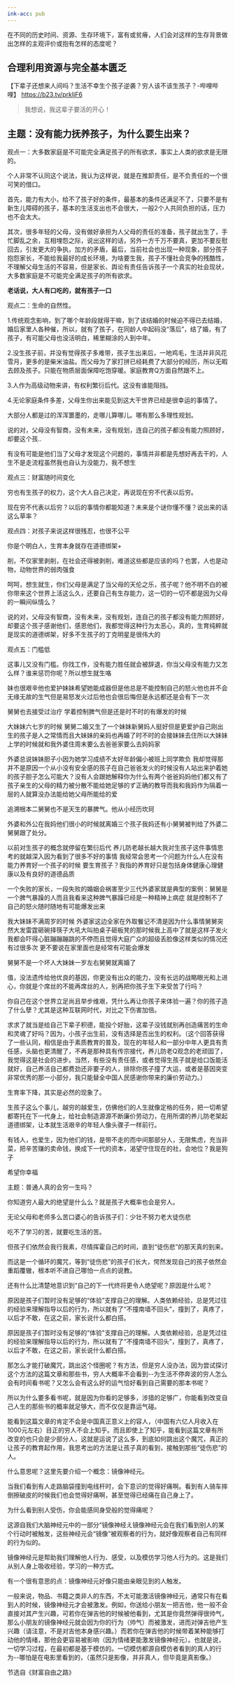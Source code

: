 ```yaml
---
ink-acc: pub
---
```


在不同的历史时间、资源、生存环境下，富有或贫瘠，人们会对这样的生存背景做出怎样的主观评价或抱有怎样的态度呢？


## 合理利用资源与完全基本匮乏

【下辈子还想来人间吗？生活不幸生个孩子逆袭？穷人该不该生孩子？-哔哩哔哩】 <https://b23.tv/prkIjF6>

> 我想说，我这辈子要活的开心！

## 主题：没有能力抚养孩子，为什么要生出来？

观点一：大多数家庭是不可能完全满足孩子的所有欲求，事实上人类的欲求是无限的。

个人非常不认同这个说法，我认为这样说，就是在推卸责任，是不负责任的一个很可笑的借口。

首先，能力有大小，给不了孩子好的条件，最基本的条件还满足不了，只要不是有新生儿障碍的孩子，基本的生活支出也不会很大，一般2个人共同负担的话，压力也不会太大。

其次，很多年轻的父母，没有做好承担为人父母的责任的准备，孩子就出生了，手忙脚乱之余，互相埋怨之际，说出这样的话，另外一方千万不要真，更加不要反慰回去，引发更大的争执，加方的矛盾，最后，当前社会也出现一种现象，部分孩子抱怨家长，不能给我最好的成长环境，为啥要生我，孩子不懂社会竞争的残酷性，不理解父母生活的不容易，但是家长、舆论有责任告诉孩子一个真实的社会现状，大多数家庭是不可能完全满足孩子的所有欲求。

**老话说，大人有口吃的，就有孩子一口**

观点二：生命的自然性。

1.传统观念影响，到了哪个年龄段就得干嘛，到了该结婚的时候迫不得已去结婚，婚后家里人各种催，所以，就有了孩子，在同龄人中起码没“落后”，结了婚，有了孩子，有可能父母也没活明白，稀里糊涂的人到中年。

2.没生孩子前，并没有觉得孩子多难带，孩子生出来后，一地鸡毛，生活并非风花雪月，更多的是柴米油盐。而父母为了家打拼已经耗费了大部分的经历，所以无暇去顾及孩子。只能在物质层面保障吃饱穿暖。家庭教育Q方面自然跟不上。

3.人作为高级动物来讲，有权利繁衍后代。这没有谁能阻挡。

4.无论家庭条件多差，父母生你出来能见到这大干世界已经是很幸运的事情了。

大部分人都是过的浑浑噩墨的，走哪儿算哪儿。哪有那么多理性规划。

说的对，父母没有智商，没有未来，没有规划，连自己的孩子都没有能力照顾好，却要这个孩..

有没有可能是他们当了父母才发现这个问题的，事情并非都是先想好再去干的，人生不是走流程虽然我也自认为没能力，我不想生

观点三：财富随时间变化

穷也有生孩子的权力，这个大人自己决定，再说现在穷不代表以后穷。

现在穷不代表以后穷？以后的事情你都能知道？未来是个谜你懂不懂？说出来的话这么草率？

观点四：对孩子来说这样很残忍，也很不公平

你是个明白人，生育本身就存在道德绑架+

削，不仅家里剥削，在社会还得被剥削，难道这些都是应该的吗？也罢，人也是动物，动物世界的弱肉强食

呵呵，想生就生，你们父母是满足了当父母的天伦之乐，孩子呢？他不明不白的被你带来这个世界上活这么久，还要自己有生存能力，这一切的一切不都是因为父母的一瞬间纵情么？

说的对，父母没有智商，没有未来，没有规划，连自己的孩子都没有能力照顾好，却要这个孩子感谢他们，感恩他们，我都觉得这种行为太恶心，真的，生育纯粹就是现实的道德绑架，好多不生孩子的丁克明星是很伟大的

观点五：门槛低

这事儿又没有门槛。你找工作，没有能力胜任就会被辞退，你当父母没有能力又怎么样？谁来惩罚你呢？所以想生就生咯

妹也很艰辛他也爱护妹妹希望她能成器但是他总是不能控制自己的怒火他也并不会无缘无故的生气但是易怒发火过后他也会很后悔但是永远都还是会有下一次

舅舅也去接受过治疗 学着控制脾气但是还是时不时的有爆发的时候

大妹妹六七岁的时候 舅舅二婚又生了一个妹妹新舅妈人挺好但是更爱护自己刚出生的孩子是人之常情而且大妹妹的亲妈也再婚了时不时的会接妹妹去住所以大妹妹上学的时候就和我外婆住周末要么去爸爸家要么去妈妈家

外婆总说妹妹胆子小因为她学习成绩不太好年龄偏小被班上同学欺负 我却觉得那并不是原因一个从小没有安全感的孩子在自己爸爸发火的时候没有人站出来护着她的孩子胆子怎么可能大？没有人会跟她解释你为什么有两个爸爸妈妈他们都又有了孩子亲生的父母的精力被分散不能给她足够的ず正确的教导而我和我妈作为隔着一层的人就算没办法能给她父母所能给的爱

追溯根本二舅舅也不是天生的暴脾气。他从小经历坎珂

外婆和外公在我妈他们很小的时候就离婚三个孩子我妈还有小舅舅被判给了外婆二舅舅跟了处分。

以前对生孩子的概念就停留在繁衍后代 养儿防老越长越大我对生孩子这件事情思考的就越深入因为看到了很多不好的事情 我经常会思考一个问题为什么人在没有能力养育好一个孩子的时候 要生育孩子？我指的养育好只是包括身体健康心理健康以及有良好的道德品质

一个失败的家长，一段失败的婚姻会祸害至少三代外婆家就是典型的案例：舅舅是一个脾气暴躁的人而且我看来这种脾气暴躁已经是一种精神上病症 就是控制不了自己的怒火随时随地有可能爆发出来

我大妹妹不满周岁的时候 外婆家这边全家在外取餐记不清是因为什么事情舅舅突然大发雷霆砸碗择筷子大吼大叫拍桌子砸板凳的那时候我上高中了就是这样子发火我都会吓得心脏蹦蹦蹦跳的不停而且觉得大庭广众的超级丢脸像这样类似的情况还有过很多次 更不要说在家里面也是经常有可能会爆发

舅舅不是一个坏人大妹妹一岁左右舅舅就离婚了

值，没法遗传给他优良的基因，你更没有出众的能力，没有长远的战略眼光和上进心，你就是个席丝的不能再席丝的人，别再把你孩子生下来受苦了行吗？

你自己在这个世界立足尚且举步维艰，凭什么再让你孩子来体验一遍？你的孩子造了什么孽？尤其是这种互联网时代，对比之下伤害加倍。

求求了就当是给自己下辈子积德，能投个好胎，这辈子没钱就别再创造痛苦的生命和灵魂了好吗？因为，小孩子出生前，没有选择是否出生的权利。（这个回答获得了一些认同，相信是由于素质教育的普及，现在的年轻人和一部分中年人更具有责任感，头脑也更清醒了，不再是那种具有传宗接代，养儿防老Q观念的老顽固了，我觉得这是社会的进步。当然，有些没有责任感，或者觉得生孩子就是给口饭能活就好，自己养活自己都费劲还非要子的人，排除你孩子撞了大运，或者是基因突变非常优秀的那一小部分，我只能替全中国人民感谢你带来的廉价劳动力。）

生育率下降，其实是必然的现象了。

生孩子这么个事儿，越穷的越爱生，仿佛他们的人生就像定格的任务，把一切希望都寄托在下一代身上，给社会制造源源不断廉价劳动力，在用所谓的养儿防老架起道德绑架，让本就生活艰辛的年轻人像头骤子一样前行。

有钱人，也爱生，因为他们的钱，是带不走的而中间那部分人，无限焦虑，充当非菜，把辛苦赚的卖命钱，换成下一代的资本，渴望守住现在的社，会地位？我是狗子

希望你幸福

主题：普通人真的会穷一生吗？

你知道穷人最大的绝望是什么么？就是孩子大概率也会是穷人。

无论父母和老师多么苦口婆心的告诉孩子们：少壮不努力老大徒伤悲

吃不了学习的苦，就要吃生活的苦。

但孩子们依然会我行我素，尽情挥霍自己的时间，直到“徒伤悲”的那天真的到来。

而这是一个循环的魔咒，等到“徒伤悲”的孩子们长大，愕然发现自己的孩子依然会重蹈覆辙，根本听不进自己哪怕一点点的说教。

还有什么比清楚地意识到“自己的下一代终将更令人绝望呢？原因是什么呢？

原因是孩子们暂时没有足够的“体验”支撑自己的理解。人类依赖经验，总是凭过往的经验来理解指导以后的行为，所以就有了“不撞南墙不回头”，撞到了，真疼了，以后才不敢，在这之前，家长说什么都白搭。

原因是孩子们暂时没有足够的“体验"支撑自己的理解。人类依赖经验，总是凭过往的经验来理解指导以后的行为，所以就有了“不撞南墙不回头”，撞到了，真疼了，以后才不敢，在这之前，家长说什么都白搭。

那怎么才能打破魔咒，跳出这个怪圈呢？有方法，但是穷人没办法，因为尝试探讨这个方法的这篇文章和那些书，穷人大概率不会看到--为生活不停奔波的穷人怎么会有时间看书呢？又怎么会有这么好的运气恰好看到自己需要的那本书呢？

所以为什么要多看书呢，就是因为你看的足够多，涉猎的足够广，你能看到改变自己人生的那些书的概率就足够大，而不仅仅是靠运气碰。

能看到这篇文章的肯定不会是中国真正意义上的容人，（中国有六亿人月收入在1000元左右）目正的穷人不会上知乎。而且即使上了知乎，能看到这篇文章有所改变的也只会是少部分人，这就是运说了这么多，到底如何跳出这个魔咒，真正的让孩子的教育起作用，我思考出的方法是让孩子真的看到，接触到那些“徒伤悲”的人。

什么意思呢？这里先要介绍一个概念：镜像神经元。

当我们看到有人走路脑袋撞到电线杆时，会下意识的觉得好痛啊。看到有人骑车摔倒擦破皮的时候我们也会觉得好痛啊，甚至觉得已经痛在自己身上了。

为什么看到别人受伤，你会能感同身受般的觉得痛呢？

这源自我们大脑神经元中的一部分“镜像神经え镜像神经元会在我们看到别人的某个行动时被触发，这些神经元会“镜像”被观察者的行为，就好像观察者自己有同样的行为似的。

镜像神经元是帮助我们理解他人行为、感受，以及模仿学习他人行为的。这是我们从别人身上吸收经验，学习的一种方式。

有一个很有意思的点：镜像神经元好像只能由亲眼见到的人触发。

一般来说，物品、书籍之类非人的东西，不太可能激活镜像神经元，通常只有在看到人的时候，镜像神经元才会被激发。例如，你送给小朋友一把吉他，他一般不会直接对其产生兴趣，可若你在弹吉他的时候被他看到，尤其是你竟然弹得很帅气，那么小朋友的镜像神经元就会因为你的行为（帅气）而被激发，进而对弹吉他产生兴趣（请注意，不是对吉他本身感兴趣。）而若你在弹吉他的时候带着某种能够打动他的情绪，那他会更容易被影响（因为情绪更能激发镜像神经元）。也就是说，一切学习过程，在最初都是基于模仿的。一切模仿都源自模仿者看到的真人的行为--哪怕是在电影里看到的，（虽然只是影像，并非真人，但毕竟是真影像。）

节选自《财富自由之路》